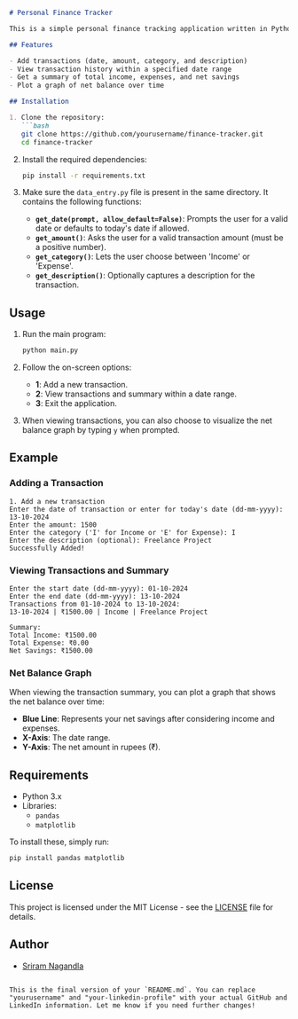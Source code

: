 ```markdown
# Personal Finance Tracker

This is a simple personal finance tracking application written in Python. It allows you to track income and expenses, view transaction summaries over a selected date range, and visualize your net balance over time using graphs.

## Features

- Add transactions (date, amount, category, and description)
- View transaction history within a specified date range
- Get a summary of total income, expenses, and net savings
- Plot a graph of net balance over time

## Installation

1. Clone the repository:
   ```bash
   git clone https://github.com/yourusername/finance-tracker.git
   cd finance-tracker
   ```

2. Install the required dependencies:
   ```bash
   pip install -r requirements.txt
   ```

3. Make sure the `data_entry.py` file is present in the same directory. It contains the following functions:
   - **`get_date(prompt, allow_default=False)`**: Prompts the user for a valid date or defaults to today's date if allowed.
   - **`get_amount()`**: Asks the user for a valid transaction amount (must be a positive number).
   - **`get_category()`**: Lets the user choose between 'Income' or 'Expense'.
   - **`get_description()`**: Optionally captures a description for the transaction.

## Usage

1. Run the main program:
   ```bash
   python main.py
   ```

2. Follow the on-screen options:
   - **1**: Add a new transaction.
   - **2**: View transactions and summary within a date range.
   - **3**: Exit the application.

3. When viewing transactions, you can also choose to visualize the net balance graph by typing `y` when prompted.

## Example

### Adding a Transaction

```
1. Add a new transaction
Enter the date of transaction or enter for today's date (dd-mm-yyyy): 13-10-2024
Enter the amount: 1500
Enter the category ('I' for Income or 'E' for Expense): I
Enter the description (optional): Freelance Project
Successfully Added!
```

### Viewing Transactions and Summary

```
Enter the start date (dd-mm-yyyy): 01-10-2024
Enter the end date (dd-mm-yyyy): 13-10-2024
Transactions from 01-10-2024 to 13-10-2024:
13-10-2024 | ₹1500.00 | Income | Freelance Project

Summary:
Total Income: ₹1500.00
Total Expense: ₹0.00
Net Savings: ₹1500.00
```

### Net Balance Graph

When viewing the transaction summary, you can plot a graph that shows the net balance over time:

- **Blue Line**: Represents your net savings after considering income and expenses.
- **X-Axis**: The date range.
- **Y-Axis**: The net amount in rupees (₹).

## Requirements

- Python 3.x
- Libraries:
  - `pandas`
  - `matplotlib`

To install these, simply run:
```bash
pip install pandas matplotlib
```

## License

This project is licensed under the MIT License - see the [LICENSE](LICENSE) file for details.

## Author

- [Sriram Nagandla](https://www.linkedin.com/in/sriram-nagandla/)
```

This is the final version of your `README.md`. You can replace "yourusername" and "your-linkedin-profile" with your actual GitHub and LinkedIn information. Let me know if you need further changes!
